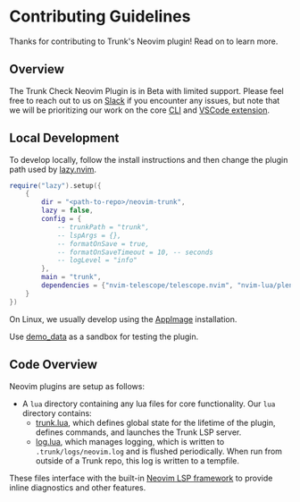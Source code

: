 # Contributing Guidelines

Thanks for contributing to Trunk's Neovim plugin! Read on to learn more.

## Overview

The Trunk Check Neovim Plugin is in Beta with limited support. Please feel free to reach out to us
on [Slack](https://slack.trunk.io) if you encounter any issues, but note that we will be
prioritizing our work on the core [CLI](https://docs.trunk.io/cli) and
[VSCode extension](https://marketplace.visualstudio.com/items?itemName=Trunk.io).

## Local Development

To develop locally, follow the install instructions and then change the plugin path used by
[lazy.nvim](https://github.com/folke/lazy.nvim).

```lua
require("lazy").setup({
	{
		dir = "<path-to-repo>/neovim-trunk",
		lazy = false,
		config = {
			-- trunkPath = "trunk",
			-- lspArgs = {},
			-- formatOnSave = true,
			-- formatOnSaveTimeout = 10, -- seconds
			-- logLevel = "info"
		},
		main = "trunk",
		dependencies = {"nvim-telescope/telescope.nvim", "nvim-lua/plenary.nvim"}
	}
})
```

On Linux, we usually develop using the
[AppImage](https://github.com/neovim/neovim/wiki/Installing-Neovim#appimage-universal-linux-package)
installation.

Use [demo_data](demo_data) as a sandbox for testing the plugin.

## Code Overview

Neovim plugins are setup as follows:

- A `lua` directory containing any lua files for core functionality. Our `lua` directory contains:
  - [trunk.lua](lua/trunk.lua), which defines global state for the lifetime of the plugin, defines
    commands, and launches the Trunk LSP server.
  - [log.lua](lua/log.lua), which manages logging, which is written to `.trunk/logs/neovim.log` and
    is flushed periodically. When run from outside of a Trunk repo, this log is written to a
    tempfile.

These files interface with the built-in [Neovim LSP framework](https://neovim.io/doc/user/lsp.html)
to provide inline diagnostics and other features.
